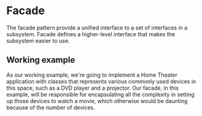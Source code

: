 # Facade

The facade pattern provide a unified interface to a set of interfaces in a subsystem. Facade defines a higher-level interface that makes the subsystem easier to use.

## Working example

As our working example, we're going to implement a Home Theater application with classes that represents various commonly used devices in this space, such as a DVD player and a projector. Our facade, in this example, will be responsible for encapsulating all the complexity in setting up those devices to watch a movie, which otherwise would be daunting because of the number of devices.
